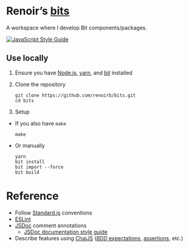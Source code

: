 # Renoir’s [bits](https://bitsrc.io/renoirb)

A workspace where I develop Bit components/packages.

[![JavaScript Style Guide](https://img.shields.io/badge/code_style-standard-brightgreen.svg)](https://standardjs.com)


## Use locally

1. Ensure you have [Node.js](https://nodejs.org/en/download/), [yarn](https://yarnpkg.com/lang/en/docs/install/), and [bit](https://docs.bitsrc.io/docs/installation.html) installed
2. Clone the repository
    ```console
    git clone https://github.com/renoirb/bits.git
    cd bits
    ```

3. Setup
  * If you also have `make`
    ```console
    make
    ```

  * Or manually
    ```console
    yarn
    bit install
    bit import --force
    bit build
    ```


# Reference

* Follow [Standard.js](https://standardjs.com/) conventions
* [ESLint](https://eslint.org/docs/user-guide/)
* [JSDoc](http://usejsdoc.org/#block-tags) comment annotations
  * [JSDoc documentation style guide](https://github.com/shri/JSDoc-Style-Guide)
* Describe features using [ChaiJS](http://chaijs.com/) ([*BDD* expectations](http://chaijs.com/), [assertions](http://chaijs.com/api/assert/), etc.)
